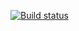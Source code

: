 [![Build status](https://ci.appveyor.com/api/projects/status/h3ke6gbw9xuwqbq5?svg=true)](https://ci.appveyor.com/project/IrinaVN2015/resthw2)
